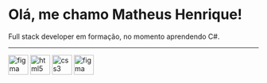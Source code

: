 # Olá, me chamo Matheus Henrique!

<p> Full stack developer em formação, no momento aprendendo C#.</p> 

<hr>

<div style="display: inline_block">
<a target="_blank" href="https://www.w3schools.com/cs/index.php"> <img src="https://cdn-icons-png.flaticon.com/512/6132/6132221.png" alt="figma" width="40" height="40" /></a>
<a target="_blank" href="https://www.w3schools.com/html/"> <img src="https://cdn-icons-png.flaticon.com/512/5968/5968267.png" alt="html5" width="40" height="40" /></a>
<a target="_blank" href="https://www.w3schools.com/css/"> <img src="https://cdn-icons-png.flaticon.com/512/5968/5968242.png" alt="css3" width="40" height="40" /></a>
<a target="_blank" href="https://www.figma.com/"> <img src="https://cdn-icons-png.flaticon.com/512/5968/5968705.png" alt="figma" width="40" height="40" /></a>
<div>


